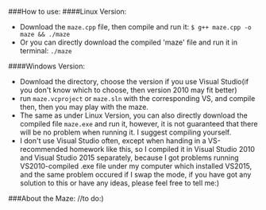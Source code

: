 ###How to use:
####Linux Version:
- Download the `maze.cpp` file, then compile and run it: `$ g++ maze.cpp -o maze && ./maze`
- Or you can directly download the compiled 'maze' file and run it in terminal: `./maze`

####Windows Version:
- Download the directory, choose the version if you use Visual Studio(if you don't know which to choose, then version 2010 may fit better)
- run `maze.vcproject` or `maze.sln` with the corresponding VS, and compile then, then you may play with the maze.
- The same as under Linux Version, you can also directly download the compiled file `maze.exe` and run it, however, it is not guaranteed that there will be no problem when running it. I suggest compiling yourself.
- I don't use Visual Studio often, except when handing in a VS-recommended homework like this, so I compiled it in Visual Studio 2010 and Visual Studio 2015 separately, because I got problems running VS2010-compiled .exe file under my computer which installed VS2015, and the same problem occured if I swap the mode, if you have got any solution to this or have any ideas, please feel free to tell me:)

###About the Maze:
//to do:)

